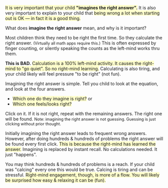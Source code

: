 <p><span style="background-color:#ffffcc">It is very important that your child <b>"imagines the right answer".</b></span> It is also very important to explain to your child that <span style="background-color:#ffffcc">being wrong a lot when starting out is OK &#151; in fact it is a good thing.</span></b></p>

<p>What does <b>imagine the right answer</b> mean, and why is it important?</p>

<p>Most children think they need to be right the first time. So they calculate the right answer. <span style="font-size:90%">(Virtually all math apps require this.)</span> This is often expressed by finger counting, or silently speaking the counts as the left-mind works thru them.</p>

<p><b>This is BAD.</b> <span style="background-color:#ffffcc">Calculation is a 100% left-mind activity. It causes the right-mind to "go quiet". So no right-mind learning.</span> Calculating is also tiring, and your child likely will feel pressure "to be right" (not fun).</p>

<p>Imagining the right answer is simple. Tell you child to look at the equation, and look at the four answers. <ul><li><span style="background-color:#ffffcc">Which one do they imagine is right?</span> or</li><li><span style="background-color:#ffffcc">Which one feels/looks right?</span></li></ul> Click on it. If it is not right, repeat with the remaining answers. The right one will be found. <span style="font-size:90%">Note: imagining the right answer is not guessing. Guessing is just clicking without prior thought.</span></p>

<p>Initially imagining the right answer leads to frequent wrong answers. However, after doing hundreds &amp; hundreds of problems the right answer will be found every first click. <span style="background-color:#ffffcc">This is because the right-mind has learned the answer.</span> Imagining is replaced by instant recall. No calculations needed. It just "happens".</p>

<p>You may think hundreds &amp; hundreds of problems is a reach. If your child was "calcing" every one this would be true. Calcing is tiring and can be stressful. <span style="background-color:#ffffcc">Right-mind engagement, though, is more of a flow. You will likely be surprised how easy &amp; relaxing it can be (fun).</span></p>

